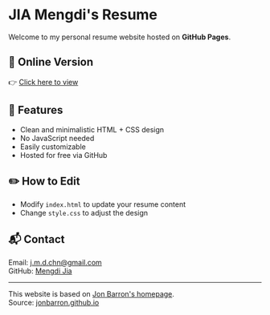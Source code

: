 
# JIA Mengdi's Resume

Welcome to my personal resume website hosted on **GitHub Pages**.

## 🔗 Online Version

👉 [Click here to view](https://MengdiJia.github.io)

## 📄 Features

- Clean and minimalistic HTML + CSS design
- No JavaScript needed
- Easily customizable
- Hosted for free via GitHub

## ✏️ How to Edit

- Modify `index.html` to update your resume content
- Change `style.css` to adjust the design

## 📬 Contact

Email: j.m.d.chn@gmail.com  
GitHub: [Mengdi Jia](https://github.com/JIA-Mengdi)



---

This website is based on [Jon Barron's homepage](https://jonbarron.info/).  
Source: [jonbarron.github.io](https://github.com/jonbarron/jonbarron.github.io)
